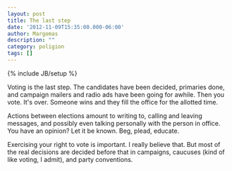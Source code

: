 ```yaml
---
layout: post
title: The last step
date: '2012-11-09T15:35:00.000-06:00'
author: Margomas
description: ""
category: poligion
tags: []
---
```

{% include JB/setup %}

Voting is the last step. The candidates have been
decided, primaries done, and campaign mailers and radio ads have been
going for awhile. Then you vote. It's over. Someone wins and they fill
the office for the allotted time.

Actions between elections amount to writing to, calling and leaving
messages, and possibly even talking personally with the person in
office. You have an opinion? Let it be known. Beg, plead, educate.

Exercising your right to vote is important. I really believe that. But
most of the real decisions are decided before that in campaigns,
caucuses (kind of like voting, I admit), and party conventions.

